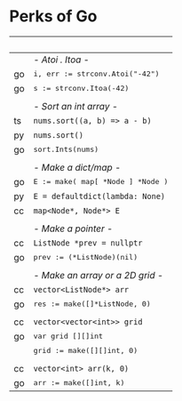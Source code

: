 # Perks of Go

&#8203;| &#8203;
:-     | :-
&#8203;| _- Atoi . Itoa -_
go     | <kbd>i, err := strconv.Atoi("-42")</kbd>
go     | <kbd>s := strconv.Itoa(-42)</kbd>
||
&#8203;| _- Sort an int array -_
ts     | `nums.sort((a, b) => a - b)`
py     | `nums.sort()`
go     | <kbd>sort.Ints(nums)</kbd>
||
&#8203;| _- Make a dict/map -_
go     | <kbd>E := make( map[ *Node ] *Node )</kbd>
py     | `E = defaultdict(lambda: None)`
cc     | `map<Node*, Node*> E`
||
&#8203;| _- Make a pointer -_
cc     | `ListNode *prev = nullptr`
go     | <kbd>prev := (*ListNode)(nil)</kbd>
||
&#8203;| _- Make an array or a 2D grid -_
cc     | `vector<ListNode*> arr`
go     | <kbd>res := make([]*ListNode, 0)</kbd>
||
cc     | `vector<vector<int>> grid`
go     | <kbd>var grid [][]int</kbd>
&#8203;| <kbd>grid := make([][]int, 0)</kbd>
||
cc     | `vector<int> arr(k, 0)`
go     | <kbd>arr := make([]int, k)</kbd>
